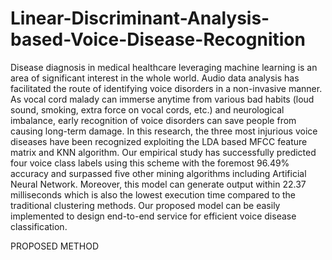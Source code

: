 # Linear-Discriminant-Analysis-based-Voice-Disease-Recognition

Disease diagnosis in medical healthcare leveraging machine learning
is an area of significant interest in the whole world. Audio data analysis has facilitated the route of identifying voice disorders in a non-invasive manner. As
vocal cord malady can immerse anytime from various bad habits (loud sound,
smoking, extra force on vocal cords, etc.) and neurological imbalance, early
recognition of voice disorders can save people from causing long-term damage.
In this research, the three most injurious voice diseases have been recognized
exploiting the LDA based MFCC feature matrix and KNN algorithm. Our empirical study has successfully predicted four voice class labels using this scheme
with the foremost 96.49% accuracy and surpassed five other mining algorithms
including Artificial Neural Network. Moreover, this model can generate output
within 22.37 milliseconds which is also the lowest execution time compared to
the traditional clustering methods. Our proposed model can be easily implemented to design end-to-end service for efficient voice disease classification.

PROPOSED METHOD

